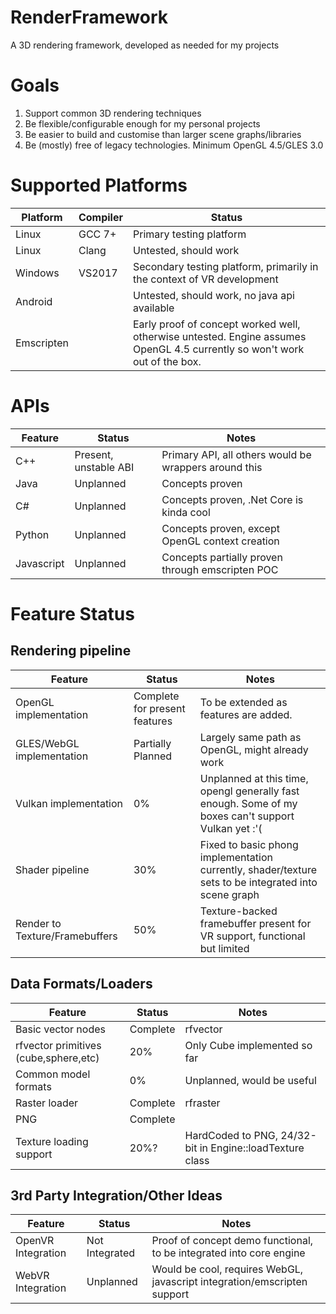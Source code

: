 # RenderFramework
A 3D rendering framework, developed as needed for my projects

# Goals
1. Support common 3D rendering techniques
2. Be flexible/configurable enough for my personal projects
3. Be easier to build and customise than larger scene graphs/libraries
4. Be (mostly) free of legacy technologies. Minimum OpenGL 4.5/GLES 3.0

# Supported Platforms
Platform|Compiler|Status
---|---|---
Linux|GCC 7+|Primary testing platform
Linux|Clang|Untested, should work
Windows|VS2017|Secondary testing platform, primarily in the context of VR development
Android||Untested, should work, no java api available
Emscripten||Early proof of concept worked well, otherwise untested. Engine assumes OpenGL 4.5 currently so won't work out of the box.

# APIs
Feature|Status|Notes
---|---|---
C++|Present, unstable ABI|Primary API, all others would be wrappers around this
Java|Unplanned|Concepts proven
C#|Unplanned|Concepts proven, .Net Core is kinda cool
Python|Unplanned|Concepts proven, except OpenGL context creation
Javascript|Unplanned|Concepts partially proven through emscripten POC

# Feature Status
## Rendering pipeline
Feature|Status|Notes
---|---|---
OpenGL implementation|Complete for present features|To be extended as features are added.
GLES/WebGL implementation|Partially Planned|Largely same path as OpenGL, might already work
Vulkan implementation |0%|Unplanned at this time, opengl generally fast enough. Some of my boxes can't support Vulkan yet :'(
Shader pipeline|30%|Fixed to basic phong implementation currently, shader/texture sets to be integrated into scene graph
Render to Texture/Framebuffers|50%|Texture-backed framebuffer present for VR support, functional but limited

## Data Formats/Loaders
Feature|Status|Notes
---|---|---
Basic vector nodes|Complete|rfvector
rfvector primitives (cube,sphere,etc)|20%|Only Cube implemented so far
Common model formats|0%|Unplanned, would be useful
Raster loader|Complete|rfraster
PNG|Complete|
Texture loading support|20%?|HardCoded to PNG, 24/32-bit in Engine::loadTexture class

## 3rd Party Integration/Other Ideas
Feature|Status|Notes
---|---|---
OpenVR Integration|Not Integrated|Proof of concept demo functional, to be integrated into core engine
WebVR Integration|Unplanned|Would be cool, requires WebGL, javascript integration/emscripten support
